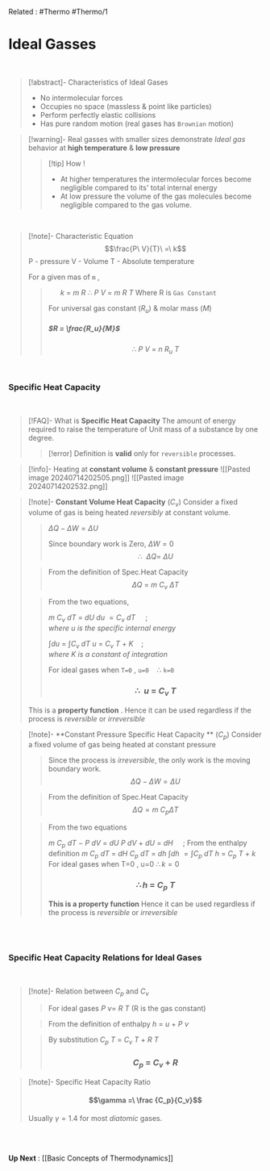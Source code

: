 Related : #Thermo #Thermo/1 
# Ideal Gasses
<br>

>[!abstract]- Characteristics of Ideal Gases
>- No intermolecular forces
>- Occupies no space (massless & point like particles)
>- Perform perfectly elastic collisions 
>- Has pure random motion (real gases has `Brownian` motion)

>[!warning]- Real gasses with smaller sizes demonstrate *Ideal gas* behavior at **high temperature** & **low pressure**
>>[!tip] How !
>>- At higher temperatures the intermolecular forces become negligible compared to its' total internal energy
>>- At low pressure the volume of the gas molecules become negligible compared to the gas volume. 

<br>

>[!note]- Characteristic Equation
> $$\frac{P\ V}{T}\ =\ k$$
> P - pressure
> V - Volume
> T - Absolute temperature
> 
> For a given mas of `m` , 
>> $\ \ \ \ \ \ k\ =\ m\ R$
>> $\therefore \ P\ V\ =\ m\ R\ T$
>> Where R is `Gas Constant` 
>>
>>For universal gas constant ($R_u$) & molar mass ($M$)
>>##### $R = \frac{R_u}{M}$
>> $$\therefore \ P\ V\ =\ n\ R_u\ T$$

<br>

### Specific Heat Capacity

<br>

>[!FAQ]- What is **Specific Heat Capacity**
> The amount of energy required to raise the temperature of Unit mass of a substance by one degree.
> >[!error] Definition is **valid** only for `reversible` processes.

>[!info]- Heating at **constant volume** & **constant pressure** 
>![[Pasted image 20240714202505.png]] ![[Pasted image 20240714202532.png]]

>[!note]- **Constant Volume Heat Capacity** ($C_v$)
> Consider a fixed volume of gas is being heated *reversibly* at constant volume.
> 
>>$\Delta Q - \Delta W = \Delta U$
>> 
>>Since boundary work is Zero, $\Delta W = 0$
>>$$\therefore \ \ \Delta Q =\ \Delta U$$
> 
> > From the definition of Spec.Heat Capacity
> > $$\Delta Q\ =\ m\ C_v\ \Delta T$$
> 
> > From the two equations,
> > 
> > $m\ C_v\ dT\ =\ dU$
> > $du\ = C_v\ dT\ \ \ \ \ ;where\ u\ is\ the\ specific\ internal\ energy$
> > 
> > $\int du\ =\ \int {C_v\ dT}$
> > $u\ =\ C_v\ T\ +\ K\ \ \ \ ;where\ K\ is\ a\ constant\ of\ integration$
> > 
> > For ideal gases when `T=0` , `u=0`  $\ \ \ \therefore$ `k=0`
> > ### $$\therefore \ \ u\ =\ C_v\ T$$
> This is a **property function** .
> Hence it can be used regardless if the process is *reversible* or *irreversible*

>[!note]- **Constant Pressure Specific Heat Capacity ** ($C_p$)
>Consider a fixed volume of gas being heated at constant pressure
>>Since the process is *irreversible*, the only work is the moving boundary work.
>> $$\Delta Q - \Delta W = \Delta U$$
>
>>From the definition of Spec.Heat Capacity
>>$$\Delta Q = m\ C_p \Delta T$$
>
>>From the two equations
>>
>> $m\ C_p\ dT\ -\ P\ dV\ =\ dU$
>> $P\ dV\ +\ dU\ =\ dH\ \ \ \ \ ;$ From the enthalpy definition
>> $m\ C_p\ dT\ =\ dH$ 
>> $C_p\ dT\ =\ dh$
>> $\int dh\ = \int {C_p\ dT}$
>> $h\ =\ C_p\ T\ +\ k$
>> For ideal gases when T=0 , u=0 $\therefore k=0$
>> ### $$\therefore h\ =\ C_p\ T$$
>> 
>> **This is a property function**
>> Hence it can be used regardless if the process is _reversible_ or _irreversible_

<br>
<br>

### Specific Heat Capacity Relations for Ideal Gases

<br>

>[!note]- Relation between $C_p$ and $C_v$
>> For ideal gases
>> $P\ \nu =\ R\ T$ (R is the gas constant)
>
>>From the definition of enthalpy 
>> $h\ =\ u\ +\ P\ \nu$
>
>>By substitution
>>$C_p\ T\ =\ C_v\ T\ +\ R\ T$
>>### $$C_p\ =\ C_v\ +\ R$$

>[!note]- Specific Heat Capacity Ratio
>#### $$\gamma =\ \frac {C_p}{C_v}$$
>Usually $\gamma = 1.4$ for most *diatomic* gases.

<br>
<br>

**Up Next** : [[Basic Concepts of Thermodynamics]]